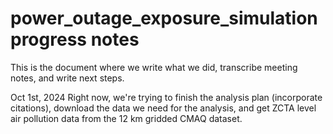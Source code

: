 # power_outage_exposure_simulation progress notes 

This is the document where we write what we did, transcribe meeting notes, and 
write next steps. 

Oct 1st, 2024
Right now, we're trying to finish the analysis plan (incorporate citations), download the data we need for the analysis, and get ZCTA level air pollution data from the 12 km gridded CMAQ dataset. 
